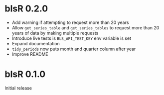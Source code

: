  # blsR 0.2.0
 
  * Add warning if attempting to request more than 20 years
  * Allow `get_series_table` and `get_series_tables` to request more than 20
  years of data by making multiple requests
  * Introduce live tests is `BLS_API_TEST_KEY` env variable is set
  * Expand documentation
  * `tidy_periods` now puts month and quarter column after year
  * Improve README

 # blsR 0.1.0
 
 Initial release
